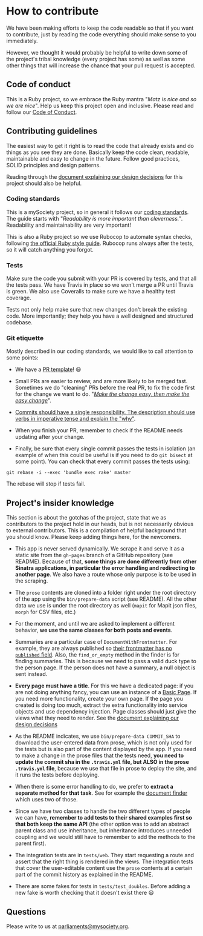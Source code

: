 # How to contribute

We have been making efforts to keep the code readable so that if
you want to contribute, just by reading the code everything
should make sense to you immediately.

However, we thought it would probably be helpful to write down
some of the project's tribal knowledge (every project has some)
as well as some other things that will increase the chance that
your pull request is accepted.

## Code of conduct

This is a Ruby project, so we embrace the Ruby mantra "*Matz is
nice and so we are nice*". Help us keep this project open and
inclusive. Please read and follow our
[Code of Conduct](https://github.com/theyworkforyou/shineyoureye-sinatra/blob/master/.github/code-of-conduct.md).



## Contributing guidelines

The easiest way to get it right is to read the code that already
exists and do things as you see they are done. Basically keep
the code clean, readable, maintainable and easy to change in the
future. Follow good practices, SOLID principles and design
patterns.

Reading through the
[document explaining our design decisions](https://github.com/theyworkforyou/shineyoureye-sinatra/blob/master/.github/PULL_REQUEST_TEMPLATE.md)
for this project should also be helpful.


### Coding standards

This is a mySociety project, so in general it follows our
[coding standards](https://mysociety.github.io/coding-standards.html). The
guide starts with "*Readability is more important than
cleverness.*". Readability and maintainability are very
important!

This is also a Ruby project so we use Rubocop to automate syntax
checks, following
[the official Ruby style guide](https://github.com/bbatsov/ruby-style-guide). Rubocop
runs always after the tests, so it will catch anything you
forgot.

### Tests

Make sure the code you submit with your PR is covered by tests,
and that all the tests pass. We have Travis in place so we won't
merge a PR until Travis is green. We also use Coveralls to make
sure we have a healthy test coverage.

Tests not only help make sure that new changes don't break the
existing code. More importantly; they help you have a well
designed and structured codebase.

### Git etiquette

Mostly described in our coding standards, we would like to call
attention to some points:

* We have a
  [PR template](https://github.com/theyworkforyou/shineyoureye-sinatra/blob/master/.github/PULL_REQUEST_TEMPLATE.md)!
  :smiley:

* Small PRs are easier to review, and are more likely to be
  merged fast. Sometimes we do "cleaning" PRs before the real
  PR, to fix the code first for the change we want to
  do. "[*Make the change easy, then make the easy change*](https://twitter.com/kentbeck/status/250733358307500032?lang=en)".

* [Commits should have a single responsibility. The description should use verbs in imperative tense and explain the "why"](http://tbaggery.com/2008/04/19/a-note-about-git-commit-messages.html).

* When you finish your PR, remember to check if the README needs
  updating after your change.

* Finally, be sure that every single commit passes the tests in
  isolation (an example of when this could be useful is if you
  need to do `git bisect` at some point). You can check that
  every commit passes the tests using:

```
git rebase -i --exec 'bundle exec rake' master
```

The rebase will stop if tests fail.

## Project's insider knowledge

This section is about the gotchas of the project, state that we
as contributors to the project hold in our heads, but is not
necessarily obvious to external contributors. This is a
compilation of helpful background that you should know. Please
keep adding things here, for the newcomers.

* This app is never served dynamically. We scrape it and serve
  it as a static site from the `gh-pages` branch of a GitHub
  repository (see README). Because of that, **some things are
  done differently from other Sinatra applications, in
  particular the error handling and redirecting to another
  page**. We also have a route whose only purpose is to be used
  in the scraping.

* The `prose` contents are cloned into a folder right under the
  root directory of the app using the `bin/prepare-data` script
  (see README). All the other data we use is under the root
  directory as well (`mapit` for Mapit json files, `morph` for
  CSV files, etc.)

* For the moment, and until we are asked to implement a
  different behavior, **we use the same classes for both posts
  and events**.

* Summaries are a particular case of
  `DocumentWithFrontmatter`. For example, they are always
  published so
  [their frontmatter has no `published` field](https://github.com/theyworkforyou/shineyoureye-prose/blob/2ce655b2adf3881c27055b4d54e5f155e155ce61/_prose.yml#L61-L66). Also,
  the `find_or_empty` method in the finder is for finding
  summaries. This is because we need to pass a valid duck type
  to the person page. If the person does not have a summary, a
  null object is sent instead.

* **Every page must have a title**. For this we have a dedicated
  page: if you are not doing anything fancy, you can use an
  instance of a
  [Basic Page](https://github.com/theyworkforyou/shineyoureye-sinatra/pull/137). If
  you need more functionality, create your own page. If the page
  you created is doing too much, extract the extra functionality
  into service objects and use dependency injection. Page
  classes should just give the views what they need to
  render. See the
  [document explaining our design decisions](https://github.com/theyworkforyou/shineyoureye-sinatra/blob/master/.github/design-decisions.md)

* As the README indicates, we use `bin/prepare-data COMMIT_SHA`
  to download the user-entered data from prose, which is not
  only used for the tests but is also part of the content
  displayed by the app. If you need to make a change in the
  prose files that the tests need, **you need to update the
  commit sha in the `.travis.yml` file, but ALSO in the prose
  `.travis.yml` file**, because we use that file in prose to
  deploy the site, and it runs the tests before deploying.

* When there is some error handling to do, we prefer to
  **extract a separate method for that task**. See for example
  the
  [document finder](https://github.com/theyworkforyou/shineyoureye-sinatra/blob/master/lib/document/finder.rb)
  which uses two of those.

* Since we have two classes to handle the two different types of
  people we can have, **remember to add tests to their shared
  examples first so that both keep the same API** (the other
  option was to add an abstract parent class and use
  inheritance, but inheritance introduces unneeded coupling and
  we would still have to remember to add the methods to the
  parent first).

* The integration tests are in `tests/web`. They start
  requesting a route and assert that the right thing is rendered
  in the views. The integration tests that cover the
  user-editable content use the `prose` contents at a certain
  part of the commit history as explained in the README.

* There are some fakes for tests in `tests/test_doubles`. Before
  adding a new fake is worth checking that it doesn't exist
  there :smiley:


## Questions

Please write to us at
[parliaments@mysociety.org](mailto:parliaments@mysociety.org).
